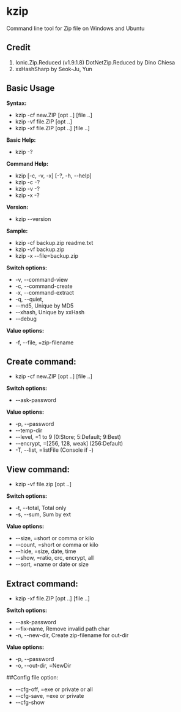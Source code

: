 # kzip
Command line tool for Zip file on Windows and Ubuntu

## Credit
1. Ionic.Zip.Reduced (v1.9.1.8)
        DotNetZip.Reduced by Dino Chiesa
2. xxHashSharp by Seok-Ju, Yun

## Basic Usage
**Syntax:**
* kzip -cf new.ZIP  [opt ..] [file ..]
* kzip -vf file.ZIP [opt ..]
* kzip -xf file.ZIP [opt ..] [file ..]

**Basic Help:**
* kzip -?

**Command Help:**
* kzip [-c, -v, -x] [-?, -h, --help]
* kzip -c -?
* kzip -v -?
* kzip -x -?

**Version:**
* kzip --version

**Sample:**
* kzip -cf backup.zip readme.txt
* kzip -vf backup.zip
* kzip -x --file=backup.zip

**Switch options:**
* -v, --command-view
* -c, --command-create 
* -x, --command-extract
* -q, --quiet, 
* --md5, Unique by MD5
* --xhash, Unique by xxHash
* --debug

**Value options:**
* -f, --file, =zip-filename

## Create command:
* kzip -cf new.ZIP [opt ..] [file ..]

**Switch options:**
* --ask-password

**Value options:**
* -p, --password 
* --temp-dir
* --level, =1 to 9 (0:Store; 5:Default; 9:Best)
* --encrypt, =[256, 128, weak] (256:Default)
* -T, --list, =listFile (Console if -)

## View command:
* kzip -vf file.zip [opt ..]

**Switch options:**
* -t, --total, Total only
* -s, --sum, Sum by ext

**Value options:**
* --size, =short or comma or kilo
* --count, =short or comma or kilo
* --hide, =size, date, time
* --show, =ratio, crc, encrypt, all
* --sort, =name or date or size

## Extract command:
* kzip -xf file.ZIP [opt ..] [file ..]

**Switch options:**
* --ask-password
* --fix-name, Remove invalid path char
* -n, --new-dir, Create zip-filename for out-dir 

**Value options:**
* -p, --password
* -o, --out-dir, =NewDir

##Config file option:
* --cfg-off, =exe or private or all
* --cfg-save, =exe or private
* --cfg-show

